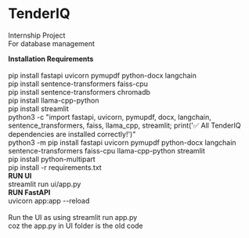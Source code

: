 # TenderIQ

Internship Project <br> For database management

<b>Installation Requirements</b>
<br><br>
pip install fastapi uvicorn pymupdf python-docx langchain
<br>
pip install sentence-transformers faiss-cpu
<br>
pip install sentence-transformers chromadb
<br>
pip install llama-cpp-python
<br>
pip install streamlit
<br>
python3 -c "import fastapi, uvicorn, pymupdf, docx, langchain, sentence_transformers, faiss, llama_cpp, streamlit; print('✅ All TenderIQ dependencies are installed correctly!')"
<br>
python3 -m pip install fastapi uvicorn pymupdf python-docx langchain sentence-transformers faiss-cpu llama-cpp-python streamlit
<br>
pip install python-multipart
<br>
pip install -r requirements.txt
<br>
<b>RUN UI</b>
<br>
streamlit run ui/app.py
<br>
<b>RUN FastAPI</b>
<br>
uvicorn app:app --reload
</br>
<br>
Run the UI as using 
streamlit run app.py
<br>
coz the app.py in UI folder is the old code
</br>
</br>
